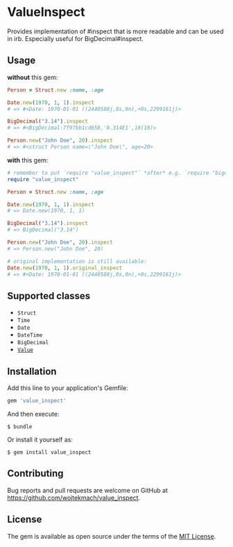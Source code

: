 # ValueInspect

Provides implementation of #inspect that is more readable and can be used in irb. Especially useful for BigDecimal#inspect.

## Usage

**without** this gem:

```ruby
Person = Struct.new :name, :age

Date.new(1970, 1, 1).inspect
# => #<Date: 1970-01-01 ((2440588j,0s,0n),+0s,2299161j)>

BigDecimal("3.14").inspect
# => #<BigDecimal:7f97bb1cd658,'0.314E1',18(18)>

Person.new("John Doe", 20).inspect
# => #<struct Person name=\"John Doe\", age=20>
```

**with** this gem:

```ruby
# remember to put `require "value_inspect"` *after* e.g. `require "bigdecimal"`
require "value_inspect"

Person = Struct.new :name, :age

Date.new(1970, 1, 1).inspect
# => Date.new(1970, 1, 1)

BigDecimal("3.14").inspect
# => BigDecimal("3.14")

Person.new("John Doe", 20).inspect
# => Person.new("John Doe", 20)

# original implementation is still available:
Date.new(1970, 1, 1).original_inspect
# => #<Date: 1970-01-01 ((2440588j,0s,0n),+0s,2299161j)>
```

## Supported classes

* `Struct`
* `Time`
* `Date`
* `DateTime`
* `BigDecimal`
* [`Value`](https://github.com/tcrayford/Values)

## Installation

Add this line to your application's Gemfile:

```ruby
gem 'value_inspect'
```

And then execute:

    $ bundle

Or install it yourself as:

    $ gem install value_inspect

## Contributing

Bug reports and pull requests are welcome on GitHub at <https://github.com/wojtekmach/value_inspect>.

## License

The gem is available as open source under the terms of the [MIT License](http://opensource.org/licenses/MIT).
